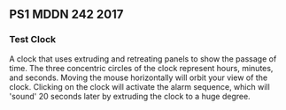 ## PS1 MDDN 242 2017

### Test Clock

A clock that uses extruding and retreating panels to show the passage of time. The three concentric circles of the clock represent hours, minutes, and seconds.
Moving the mouse horizontally will orbit your view of the clock.
Clicking on the clock will activate the alarm sequence, which will 'sound' 20 seconds later by extruding the clock to a huge degree.